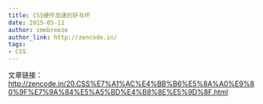 ```yaml
---
title: CSS硬件加速的好与坏
date: 2015-05-11
author: zmmbreeze
author_link: http://zencode.in/
tags:
- CSS
---
```



文章链接：http://zencode.in/20.CSS%E7%A1%AC%E4%BB%B6%E5%8A%A0%E9%80%9F%E7%9A%84%E5%A5%BD%E4%B8%8E%E5%9D%8F.html
